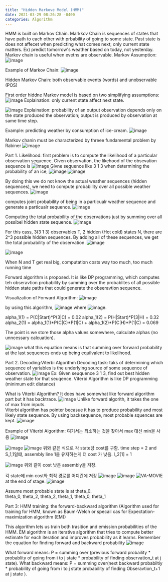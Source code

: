 ```yaml
---
title: "Hidden Markove Model (HMM)"
date: 2021-03-29 08:26:28 -0400
categories: Algorithm
---
```


HMM is built on Markov Chain.  Markkov Chain is sequences of states that have path to each other with prbability of going to some state.  Past state is does not affecet when predicting what comes next; only current state matters.  Ex)  predict tomorrow's weather based on today, not yesterday.  
Markov chain is useful when evetns are observable.
Markov Assumption: ![image](https://user-images.githubusercontent.com/36841216/112824671-cbf94480-90c5-11eb-9143-a580e6245d18.png)

Example of Markov Chain:  ![image](https://user-images.githubusercontent.com/36841216/112824769-e501f580-90c5-11eb-9704-8ab74cea9b68.png)

Hidden Markov Chain: both observable events (words) and unobservable (POS)

First order hiddne Markov model is based on two simplifying assumptions:
![image](https://user-images.githubusercontent.com/36841216/112825096-4de96d80-90c6-11eb-8834-796a43ad6173.png)
Explaination: only current state affect next state.

![image](https://user-images.githubusercontent.com/36841216/112825105-52158b00-90c6-11eb-8a78-bbf72498b9c4.png)
Explaination: probability of an output observation depends only on the state produced the observation; output is produced by observation at same time step.

Example:  predicting weather by consumption of ice-cream.
![image](https://user-images.githubusercontent.com/36841216/112826035-7160e800-90c7-11eb-8505-7da72661f180.png)

Markov chanin must be characterized by threee fundamental problem by Rabiner
![image](https://user-images.githubusercontent.com/36841216/112825612-f39cdc80-90c6-11eb-8626-c1e40d553d3f.png)

Part 1. Likelihood:  first problem is to compute the likelihood of a particular observation sequence. 
Given observation, the likehood of the obsevation sequence is  ![image](https://user-images.githubusercontent.com/36841216/112826908-9570f900-90c8-11eb-9fdf-02cee651d0c4.png)
Givne sequence like 3 1 3 when determining the probability of an ice,  ![image](https://user-images.githubusercontent.com/36841216/112827037-c2251080-90c8-11eb-81af-ee8f8856d3a9.png)
![image](https://user-images.githubusercontent.com/36841216/112827061-ce10d280-90c8-11eb-8ad3-4115e5c39aa7.png)

By doing this we do not know the actual weather sequences (hidden sequences), we need to compute probability over all possible weather sequences.
![image](https://user-images.githubusercontent.com/36841216/112827314-221bb700-90c9-11eb-9af8-6aa68378b0ee.png)

computes joint probability of being in a particualr weather sequence and generate a particualr sequence.
![image](https://user-images.githubusercontent.com/36841216/112827340-2c3db580-90c9-11eb-8e3c-29bdc3ce4c89.png)

Computing the total probability of the observations just by summing over all possibel hidden state sequence.
![image](https://user-images.githubusercontent.com/36841216/112827684-a3734980-90c9-11eb-890a-75f638fbec29.png)

For this cass, 3(3 1 3) observables T, 2 hidden (Hot cold) states N, there are 2^3 possible hidden sequences.  By adding all of these sequences, we get the total probability of the observation.
![image](https://user-images.githubusercontent.com/36841216/112829050-863f7a80-90cb-11eb-9cb5-74330c2b4a55.png)

![image](https://user-images.githubusercontent.com/36841216/112827900-efbe8980-90c9-11eb-9a92-1593d945affc.png)

When N and T get real big, computation costs way too much, too much running time

Forward algorithm is proposed.  It is like DP programming, which computes teh obseravtion probability by summing over the probablites of all possible hidden state paths that could generate the obseravtion sequence.  

Visualization of Forward Algorithm:
![image](https://user-images.githubusercontent.com/36841216/112829527-344b2480-90cc-11eb-8363-917d1c63cfe9.png)

by using this algorithm, ![image](https://user-images.githubusercontent.com/36841216/112829899-c3583c80-90cc-11eb-8496-63a08d87a63b.png)
where ![image](https://user-images.githubusercontent.com/36841216/112829916-cb17e100-90cc-11eb-9841-0b63319df925.png).

alpha_1(1) = P(C|Start)*P(3|C) = 0.02
alpha_1(2) = P(H|Start)*P(3|H) = 0.32 
alpha_2(1) = alpha_1(1)*P(C|C)*P(1|C) + alpha_1(2)*P(C|H)*P(1|C) = 0.069  

The point is we store those alpha values somewhere, calculate alphas (no unncessary calcuation).

![image](https://user-images.githubusercontent.com/36841216/112831241-a1f85000-90ce-11eb-9d4f-89eccae1446a.png)
what this equation means is that summing over forward probability at the last sequences ends up being equilvalent to likelihood.



Part 2. Decoding:Viterbi Algorithm
Decoding task: taks of determining which sequence of variables is the underlying source of some sequence of observation.
![image](https://user-images.githubusercontent.com/36841216/112831753-5db97f80-90cf-11eb-93ac-4dfe65fe80e7.png)
Ex: Given seuquence 3 1 3, find out best hidden weather state for that seuqence.
Viterbi Algorithm is like DP programming (minimum edit distance)

What is Viterbi Algorithm?
It does have somewhat like forward algorithm part but it has backtrace.
![image](https://user-images.githubusercontent.com/36841216/112835758-ac1d4d00-90d4-11eb-8739-048ac03d4f6a.png)
Unlike forward algorith, it takes the one of max from inputs.  
Viterbi algorithm has pointer becasue it has to produce probability and most likely state sequence.  By using backsequence, most probable squences are kept.
![image](https://user-images.githubusercontent.com/36841216/112835722-9f005e00-90d4-11eb-84ec-a7d3718bed58.png)

Example of Viterbi Algorithm: 여기서는 최소하는 것을 찾아서 max 대신 min을 사용
![image](https://user-images.githubusercontent.com/36841216/112836069-12a26b00-90d5-11eb-81a6-c45ee865a2d3.png)

![image](https://user-images.githubusercontent.com/36841216/112836111-1e8e2d00-90d5-11eb-9b8d-9006aa89c7a5.png)
![image](https://user-images.githubusercontent.com/36841216/112836585-c277d880-90d5-11eb-8fe2-600b1372c55e.png)
위와 같은 식으로 각 state당 cost를 구함.  time step = 2 and S_1,1일떄, assembly line 1을 유지하는게 더 cost 가 낮음.
l_2[1] = 1

![image](https://user-images.githubusercontent.com/36841216/112836896-24384280-90d6-11eb-930b-34cd379eb1fb.png)
위와 같이 cost 낮은 assembly을 저장.

각 state에 min cost와 최적 경로를 어디간에 저장
![image](https://user-images.githubusercontent.com/36841216/112837187-87c27000-90d6-11eb-994a-cdd24cc43449.png)
![image](https://user-images.githubusercontent.com/36841216/112837201-8d1fba80-90d6-11eb-9813-aebfb4a9d120.png)
![VA-MOVIE](https://user-images.githubusercontent.com/36841216/112837582-08816c00-90d7-11eb-9363-b5d252b019c6.GIF)
at the end of stage.
![image](https://user-images.githubusercontent.com/36841216/112837712-2ea70c00-90d7-11eb-8e6b-db8daddf4017.png)

Assume most probable state is at theta_0.  
theta_0, theta_2, theta_2, theta_1, theta_0, theta_1 

Part 3: HMM training: the forward-backward algorithm (Algorithm used for training for HMM, known as Baum-Welch or specail cas for Expectation-maximization algorithm (EM))

This algorithm lets us train both trasition and emission probabilities of the HMM.
EM algorithm is an iterative algorithm that tries to compute better estimate for each iteration and improves probability as it learns.
Remember the equation for finding forward and backward probability
![image](https://user-images.githubusercontent.com/36841216/112934363-93f11080-915c-11eb-80c4-3f0a6fb2f070.png)

What forward means: 
P =  summing over (previous forward probaility * probablity of going from i to j state * probability of finding observation_t at j state).
What backward means: 
P = summing over(next backward probabiltiy * probability of going from i to j state probability of finding Obseravtion_t+1 at j state ).


